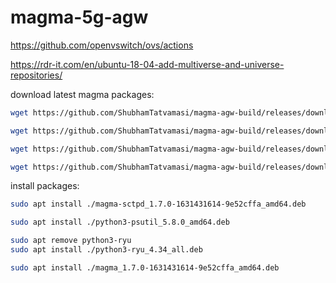 # magma-5g-agw

https://github.com/openvswitch/ovs/actions

https://rdr-it.com/en/ubuntu-18-04-add-multiverse-and-universe-repositories/

download latest magma packages:
```bash
wget https://github.com/ShubhamTatvamasi/magma-agw-build/releases/download/09-12-2021--06-21-38/magma-sctpd_1.7.0-1631431614-9e52cffa_amd64.deb

wget https://github.com/ShubhamTatvamasi/magma-agw-build/releases/download/09-12-2021--06-21-38/magma_1.7.0-1631431614-9e52cffa_amd64.deb

wget https://github.com/ShubhamTatvamasi/magma-agw-build/releases/download/09-12-2021--06-21-38/python3-psutil_5.8.0_amd64.deb

wget https://github.com/ShubhamTatvamasi/magma-agw-build/releases/download/09-12-2021--06-21-38/python3-ryu_4.34_all.deb
```

install packages:
```bash
sudo apt install ./magma-sctpd_1.7.0-1631431614-9e52cffa_amd64.deb

sudo apt install ./python3-psutil_5.8.0_amd64.deb

sudo apt remove python3-ryu
sudo apt install ./python3-ryu_4.34_all.deb

sudo apt install ./magma_1.7.0-1631431614-9e52cffa_amd64.deb
```




